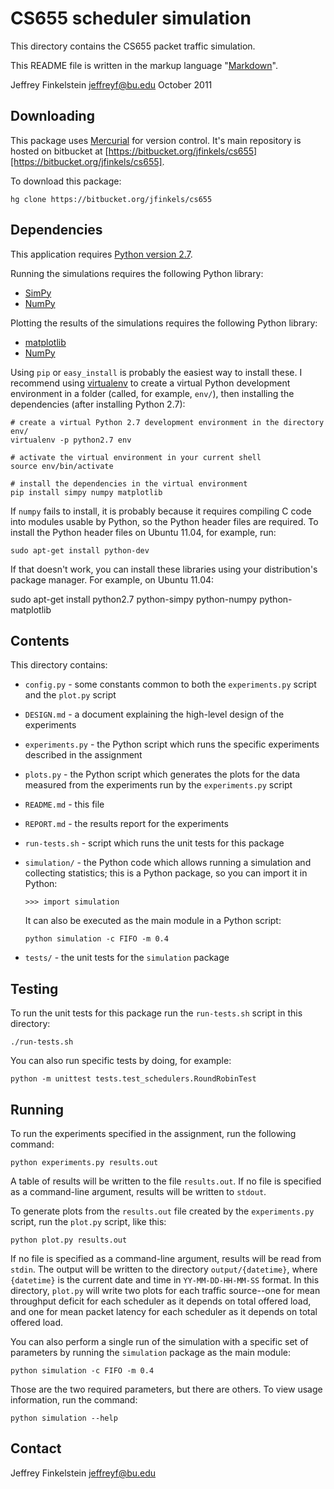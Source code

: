 # CS655 scheduler simulation #

This directory contains the CS655 packet traffic simulation.

This README file is written in the markup language "[Markdown][4]".

Jeffrey Finkelstein <jeffreyf@bu.edu>
October 2011

[4]: http://daringfireball.net/projects/markdown

## Downloading ##

This package uses [Mercurial][7] for version control. It's main repository is
hosted on bitbucket at
[https://bitbucket.org/jfinkels/cs655][https://bitbucket.org/jfinkels/cs655].

To download this package:

    hg clone https://bitbucket.org/jfinkels/cs655

[7]: http://mercurial.selenic.com

## Dependencies ##

This application requires [Python version 2.7][1].

Running the simulations requires the following Python library:

* [SimPy][2]
* [NumPy][6]

Plotting the results of the simulations requires the following Python
library:

* [matplotlib][5]
* [NumPy][6]

Using `pip` or `easy_install` is probably the easiest way to install these. I
recommend using [virtualenv][3] to create a virtual Python development
environment in a folder (called, for example, `env/`), then installing the
dependencies (after installing Python 2.7):

    # create a virtual Python 2.7 development environment in the directory env/
    virtualenv -p python2.7 env

    # activate the virtual environment in your current shell
    source env/bin/activate
    
    # install the dependencies in the virtual environment
    pip install simpy numpy matplotlib

If `numpy` fails to install, it is probably because it requires compiling C
code into modules usable by Python, so the Python header files are required. To
install the Python header files on Ubuntu 11.04, for example, run:

    sudo apt-get install python-dev

If that doesn't work, you can install these libraries using your distribution's
package manager. For example, on Ubuntu 11.04:

   sudo apt-get install python2.7 python-simpy python-numpy python-matplotlib

[1]: http://www.python.org/download/releases/2.7
[2]: http://simpy.sourceforge.net
[3]: http://www.virtualenv.org
[5]: http://matplotlib.sourceforge.net
[6]: http://www.numpy.org

## Contents ##

This directory contains:

* `config.py` - some constants common to both the `experiments.py` script and
  the `plot.py` script
* `DESIGN.md` - a document explaining the high-level design of the experiments
* `experiments.py` - the Python script which runs the specific experiments
  described in the assignment
* `plots.py` - the Python script which generates the plots for the data
  measured from the experiments run by the `experiments.py` script
* `README.md` - this file
* `REPORT.md` - the results report for the experiments
* `run-tests.sh` - script which runs the unit tests for this package
* `simulation/` - the Python code which allows running a simulation and
  collecting statistics; this is a Python package, so you can import it in
  Python:

      >>> import simulation

  It can also be executed as the main module in a Python script:
  
      python simulation -c FIFO -m 0.4

* `tests/` - the unit tests for the `simulation` package

## Testing ##

To run the unit tests for this package run the `run-tests.sh` script in this
directory:

    ./run-tests.sh

You can also run specific tests by doing, for example:

    python -m unittest tests.test_schedulers.RoundRobinTest

## Running ##

To run the experiments specified in the assignment, run the following command:

    python experiments.py results.out

A table of results will be written to the file `results.out`. If no file is
specified as a command-line argument, results will be written to `stdout`.

To generate plots from the `results.out` file created by the `experiments.py`
script, run the `plot.py` script, like this:

    python plot.py results.out

If no file is specified as a command-line argument, results will be read from
`stdin`. The output will be written to the directory `output/{datetime}`, where
`{datetime}` is the current date and time in `YY-MM-DD-HH-MM-SS` format. In
this directory, `plot.py` will write two plots for each traffic source--one for
mean throughput deficit for each scheduler as it depends on total offered load,
and one for mean packet latency for each scheduler as it depends on total
offered load.

You can also perform a single run of the simulation with a specific set of
parameters by running the `simulation` package as the main module:

    python simulation -c FIFO -m 0.4

Those are the two required parameters, but there are others. To view usage
information, run the command:

    python simulation --help

## Contact ##

Jeffrey Finkelstein <jeffreyf@bu.edu>
